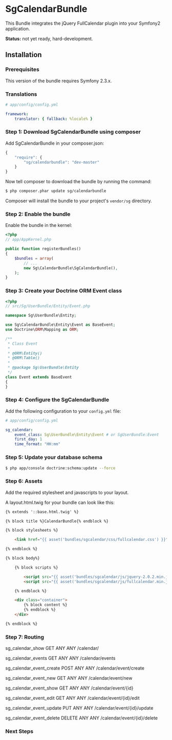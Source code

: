 # SgCalendarBundle

This Bundle integrates the jQuery FullCalendar plugin into your Symfony2 application.

**Status:** not yet ready, hard-development.

## Installation

### Prerequisites

This version of the bundle requires Symfony 2.3.x.

### Translations

``` yaml
# app/config/config.yml

framework:
    translator: { fallback: %locale% }
```

### Step 1: Download SgCalendarBundle using composer

Add SgCalendarBundle in your composer.json:

```js
{
    "require": {
        "sg/calendarbundle": "dev-master"
    }
}
```

Now tell composer to download the bundle by running the command:

``` bash
$ php composer.phar update sg/calendarbundle
```

Composer will install the bundle to your project's `vendor/sg` directory.

### Step 2: Enable the bundle

Enable the bundle in the kernel:

``` php
<?php
// app/AppKernel.php

public function registerBundles()
{
    $bundles = array(
        // ...
        new Sg\CalendarBundle\SgCalendarBundle(),
    );
}
```

### Step 3: Create your Doctrine ORM Event class

``` php
<?php
// src/Sg/UserBundle/Entity/Event.php

namespace Sg\UserBundle\Entity;

use Sg\CalendarBundle\Entity\Event as BaseEvent;
use Doctrine\ORM\Mapping as ORM;

/**
 * Class Event
 *
 * @ORM\Entity()
 * @ORM\Table()
 *
 * @package Sg\UserBundle\Entity
 */
class Event extends BaseEvent
{
}
```

### Step 4: Configure the SgCalendarBundle

Add the following configuration to your `config.yml` file:

``` yaml
# app/config/config.yml

sg_calendar:
    event_class: Sg\UserBundle\Entity\Event # or SgUserBundle:Event
    first_day: 1
    time_format: "HH:mm"
```

### Step 5: Update your database schema

``` bash
$ php app/console doctrine:schema:update --force
```

### Step 6: Assets

Add the required stylesheet and javascripts to your layout.

A layout.html.twig for your bundle can look like this:

``` html
{% extends '::base.html.twig' %}

{% block title %}CalendarBundle{% endblock %}

{% block stylesheets %}

    <link href="{{ asset('bundles/sgcalendar/css/fullcalendar.css') }}" rel="stylesheet" type="text/css" />

{% endblock %}

{% block body%}

    {% block scripts %}

        <script src="{{ asset('bundles/sgcalendar/js/jquery-2.0.2.min.js') }}" type="text/javascript"></script>
        <script src="{{ asset('bundles/sgcalendar/js/fullcalendar.min.js') }}" type="text/javascript"></script>

    {% endblock %}

    <div class="container">
        {% block content %}
        {% endblock %}
    </div>

{% endblock %}
```

### Step 7: Routing

sg_calendar_show                  GET      ANY    ANY  /calendar/

sg_calendar_events                GET      ANY    ANY  /calendar/events

sg_calendar_event_create          POST     ANY    ANY  /calendar/event/create

sg_calendar_event_new             GET      ANY    ANY  /calendar/event/new

sg_calendar_event_show            GET      ANY    ANY  /calendar/event/{id}

sg_calendar_event_edit            GET      ANY    ANY  /calendar/event/{id}/edit

sg_calendar_event_update          PUT      ANY    ANY  /calendar/event/{id}/update

sg_calendar_event_delete          DELETE   ANY    ANY  /calendar/event/{id}/delete

### Next Steps

